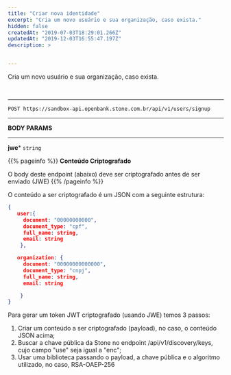 ```yaml
---
title: "Criar nova identidade"
excerpt: "Cria um novo usuário e sua organização, caso exista."
hidden: false
createdAt: "2019-07-03T18:29:01.266Z"
updatedAt: "2019-12-03T16:55:47.197Z"
description: >


---
```

Cria um novo usuário e sua organização, caso exista.

<br>

---

```http 
POST https://sandbox-api.openbank.stone.com.br/api/v1/users/signup
```
---

**BODY PARAMS**

---

**jwe***  `string` 



{{% pageinfo %}}
**Conteúdo Criptografado**

O body deste endpoint (abaixo) deve ser criptografado antes de ser enviado (JWE)
{{% /pageinfo %}}



O conteúdo a ser criptografado é um JSON com a seguinte estrutura:

```JSON
{
   user:{
     document: "00000000000",
     document_type: "cpf",
     full_name: string,
     email: string
	},  

   organization: {
   	 document: "00000000000000",
   	 document_type: "cnpj", 
   	 full_name: string,
   	 email: string  

    }
}	
```




Para gerar um token JWT criptografado (usando JWE) temos 3 passos:
1. Criar um conteúdo a ser criptografado (payload), no caso, o conteúdo JSON acima;
2. Buscar a chave pública da Stone no endpoint /api/v1/discovery/keys, cujo campo "use" seja igual a "enc";
3. Usar uma biblioteca passando o payload, a chave pública e o algoritmo utilizado, no caso, RSA-OAEP-256